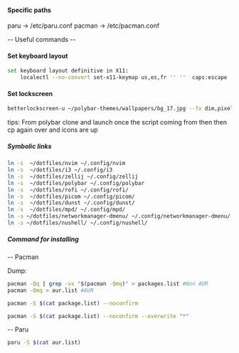 #### Specific paths

paru -> /etc/paru.conf
pacman -> /etc/pacman.conf

-- Useful commands --

#### Set keyboard layout

```sh
set keyboard layout definitive in X11:
    localectl --no-convert set-x11-keymap us,es,fr '' ''  caps:escape
```

#### Set lockscreen

```sh
betterlockscreen-u ~/polybar-themes/wallpapers/bg_17.jpg --fx dim,pixel
```

tips: From polybar clone and launch once the script coming from then then cp again over and icons are up

##### Symbolic links

```sh
ln -s  ~/dotfiles/nvim ~/.config/nvim
ln -s  ~/dotfiles/i3 ~/.config/i3
ln -s  ~/dotfiles/zellij ~/.config/zellij
ln -s  ~/dotfiles/polybar ~/.config/polybar
ln -s  ~/dotfiles/rofi ~/.config/rofi/
ln -s  ~/dotfiles/picom ~/.config/picom/
ln -s  ~/dotfiles/dunst ~/.config/dunst/
ln -s  ~/dotfiles/mpd/ ~/.config/mpd/
ln -s ~/dotfiles/networkmanager-dmenu/ ~/.config/networkmanager-dmenu/
ln -s ~/dotfiles/nushell/ ~/.config/nushell/
```

##### Command for installing

-- Pacman

Dump:

```sh
pacman -Qq | grep -vx "$(pacman -Qmq)" > packages.list #Non AUR
pacman -Qmq > aur.list #AUR
```

```sh
pacman -S $(cat package.list) --noconfirm
```

```sh
pacman -S $(cat package.list) --noconfirm --overwrite "*"
```

-- Paru

```sh
paru -S $(cat aur.list)
```
